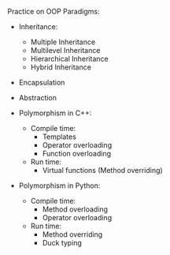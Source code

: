 Practice on OOP Paradigms:

* Inheritance:
    * Multiple Inheritance
    * Multilevel Inheritance
    * Hierarchical Inheritance
    * Hybrid Inheritance

* Encapsulation
* Abstraction

* Polymorphism in C++:
    * Compile time:
        * Templates
        * Operator overloading
        * Function overloading
    * Run time:
        * Virtual functions (Method overriding)
 
* Polymorphism in Python:
    * Compile time:
        * Method overloading
        * Operator overloading
    * Run time:
        * Method overriding
        * Duck typing
   
